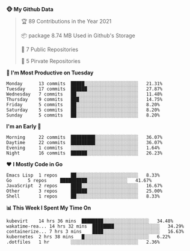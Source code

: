 <!--START_SECTION:waka-->
**🐵 My Github Data**
> 🏆 89 Contributions in the Year 2021
 >
> 📦 package 8.74 MB Used in Github's Storage
 >
> 🚪 7 Public Repositories
 >
> 🔑 5 Pirvate Repositories
 >

**📅 I'm Most Productive on Tuesday**
```text
Monday		13 commits	█████░░░░░░░░░░░░░░░░░░░░	21.31%
Tuesday		17 commits	██████░░░░░░░░░░░░░░░░░░░	27.87%
Wednesday	7 commits	██░░░░░░░░░░░░░░░░░░░░░░░	11.48%
Thursday	9 commits	███░░░░░░░░░░░░░░░░░░░░░░	14.75%
Friday		5 commits	██░░░░░░░░░░░░░░░░░░░░░░░	8.20%
Saturday	5 commits	██░░░░░░░░░░░░░░░░░░░░░░░	8.20%
Sunday		5 commits	██░░░░░░░░░░░░░░░░░░░░░░░	8.20%
```

**I'm an Early 🐤** 
```text
Morning		22 commits	█████████░░░░░░░░░░░░░░░░	36.07%
Daytime		22 commits	█████████░░░░░░░░░░░░░░░░	36.07%
Evening		1 commits	░░░░░░░░░░░░░░░░░░░░░░░░░	1.64%
Night		16 commits	██████░░░░░░░░░░░░░░░░░░░	26.23%
```

**❤ I Mostly Code in Go**

```text
Emacs Lisp	1 repos		██░░░░░░░░░░░░░░░░░░░░░░░	8.33%
Go		5 repos		██████████░░░░░░░░░░░░░░░	41.67%
JavaScript	2 repos		████░░░░░░░░░░░░░░░░░░░░░	16.67%
Other		3 repos		██████░░░░░░░░░░░░░░░░░░░	25.00%
Shell		1 repos		██░░░░░░░░░░░░░░░░░░░░░░░	8.33%
```

**📊 This Week I Spent My Time On**
```text
kubevirt	14 hrs 36 mins	████████░░░░░░░░░░░░░░░░░	34.48%
wakatime-rea...	14 hrs 32 mins	████████░░░░░░░░░░░░░░░░░	34.29%
containerize...	7 hrs 3 mins	████░░░░░░░░░░░░░░░░░░░░░	16.63%
kubernetes	2 hrs 38 mins	█░░░░░░░░░░░░░░░░░░░░░░░░	6.22%
.dotfiles	1 hr		░░░░░░░░░░░░░░░░░░░░░░░░░	2.36%
```

<!--END_SECTION:waka-->
